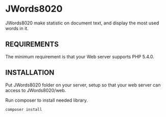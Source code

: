 JWords8020
============================

JWords8020 make statistic on document text, and display the most used words in it.

REQUIREMENTS
------------

The minimum requirement is that your Web server supports PHP 5.4.0.

INSTALLATION
------------

Put JWords8020 folder on your server, setup so that your web server can access to JWords8020/web.

Run composer to install needed library.

~~~
composer install
~~~
